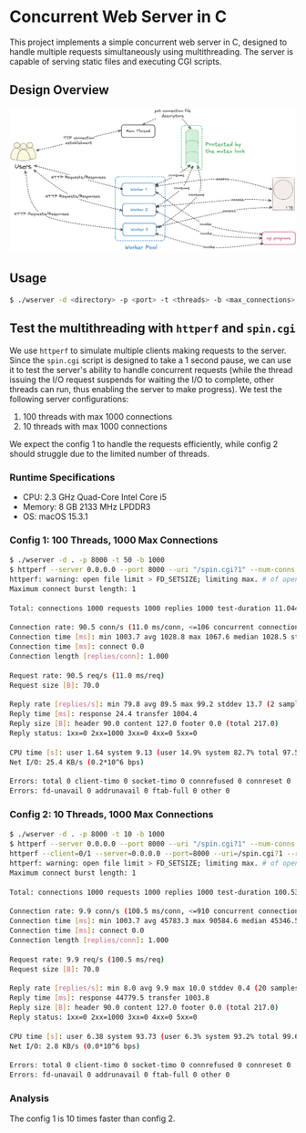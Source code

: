 # Concurrent Web Server in C

This project implements a simple concurrent web server in C, designed to handle multiple requests simultaneously using multithreading. The server is capable of serving static files and executing CGI scripts.

## Design Overview

![](assets/design_overview.png)

## Usage

```bash
$ ./wserver -d <directory> -p <port> -t <threads> -b <max_connections>
```

## Test the multithreading  with `httperf` and `spin.cgi`

We use `httperf` to simulate multiple clients making requests to the server. Since the `spin.cgi` script is designed to take a 1 second pause, we can use it to test the server's ability to handle concurrent requests (while the thread issuing the I/O request suspends for waiting the I/O to complete, other threads can run, thus enabling the server to make progress). We test the following server configurations:

1. 100 threads with max 1000 connections
2. 10 threads with max 1000 connections

We expect the config 1 to handle the requests efficiently, while config 2 should struggle due to the limited number of threads.

### Runtime Specifications

- CPU: 2.3 GHz Quad-Core Intel Core i5
- Memory: 8 GB 2133 MHz LPDDR3
- OS: macOS 15.3.1

### Config 1: 100 Threads, 1000 Max Connections

```bash
$ ./wserver -d . -p 8000 -t 50 -b 1000
$ httperf --server 0.0.0.0 --port 8000 --uri "/spin.cgi?1" --num-conns 1000 --rate 100
httperf: warning: open file limit > FD_SETSIZE; limiting max. # of open files to FD_SETSIZE
Maximum connect burst length: 1

Total: connections 1000 requests 1000 replies 1000 test-duration 11.044 s

Connection rate: 90.5 conn/s (11.0 ms/conn, <=106 concurrent connections)
Connection time [ms]: min 1003.7 avg 1028.8 max 1067.6 median 1028.5 stddev 15.6
Connection time [ms]: connect 0.0
Connection length [replies/conn]: 1.000

Request rate: 90.5 req/s (11.0 ms/req)
Request size [B]: 70.0

Reply rate [replies/s]: min 79.8 avg 89.5 max 99.2 stddev 13.7 (2 samples)
Reply time [ms]: response 24.4 transfer 1004.4
Reply size [B]: header 90.0 content 127.0 footer 0.0 (total 217.0)
Reply status: 1xx=0 2xx=1000 3xx=0 4xx=0 5xx=0

CPU time [s]: user 1.64 system 9.13 (user 14.9% system 82.7% total 97.5%)
Net I/O: 25.4 KB/s (0.2*10^6 bps)

Errors: total 0 client-timo 0 socket-timo 0 connrefused 0 connreset 0
Errors: fd-unavail 0 addrunavail 0 ftab-full 0 other 0
```

### Config 2: 10 Threads, 1000 Max Connections

```bash
$ ./wserver -d . -p 8000 -t 10 -b 1000
$ httperf --server 0.0.0.0 --port 8000 --uri "/spin.cgi?1" --num-conns 1000 --rate 100
httperf --client=0/1 --server=0.0.0.0 --port=8000 --uri=/spin.cgi?1 --rate=100 --send-buffer=4096 --recv-buffer=16384 --num-conns=1000 --num-calls=1
httperf: warning: open file limit > FD_SETSIZE; limiting max. # of open files to FD_SETSIZE
Maximum connect burst length: 1

Total: connections 1000 requests 1000 replies 1000 test-duration 100.530 s

Connection rate: 9.9 conn/s (100.5 ms/conn, <=910 concurrent connections)
Connection time [ms]: min 1003.7 avg 45783.3 max 90584.6 median 45346.5 stddev 26125.2
Connection time [ms]: connect 0.0
Connection length [replies/conn]: 1.000

Request rate: 9.9 req/s (100.5 ms/req)
Request size [B]: 70.0

Reply rate [replies/s]: min 8.0 avg 9.9 max 10.0 stddev 0.4 (20 samples)
Reply time [ms]: response 44779.5 transfer 1003.8
Reply size [B]: header 90.0 content 127.0 footer 0.0 (total 217.0)
Reply status: 1xx=0 2xx=1000 3xx=0 4xx=0 5xx=0

CPU time [s]: user 6.38 system 93.73 (user 6.3% system 93.2% total 99.6%)
Net I/O: 2.8 KB/s (0.0*10^6 bps)

Errors: total 0 client-timo 0 socket-timo 0 connrefused 0 connreset 0
Errors: fd-unavail 0 addrunavail 0 ftab-full 0 other 0
```

### Analysis

The config 1 is 10 times faster than config 2.
